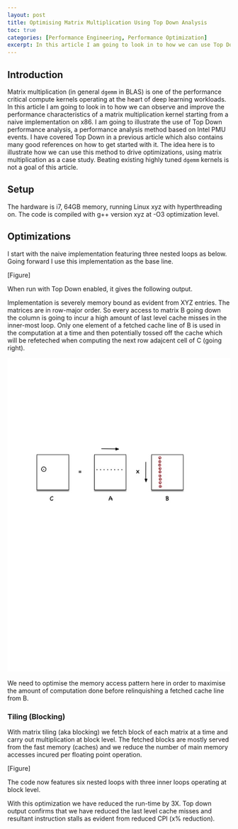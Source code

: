 ```yaml
---
layout: post
title: Optimising Matrix Multiplication Using Top Down Analysis
toc: true 
categories: [Performance Engineering, Performance Optimization]
excerpt: In this article I am going to look in to how we can use Top Down microarchitectural analysis method to drive some typical optimizations for matrix multiplication. 
---
```


## Introduction

Matrix multiplication (in general `dgemm` in BLAS) is one of the performance critical compute 
kernels operating at the heart of deep learning workloads. In this article I am going to 
look in to how we can observe and improve the performance characteristics of a matrix 
multiplication kernel starting from a naive implementation on x86. I am going to illustrate the 
use of Top Down performance analysis, a performance analysis method based on Intel PMU events. 
I have covered Top Down in a previous article which also contains many good references on how
to get started with it. The idea here is to illustrate how we can use this method to drive 
optimizations, using matrix multiplication as a case study. Beating existing highly tuned 
`dgemm` kernels is not a goal of this article. 

## Setup

The hardware is i7, 64GB memory, running Linux xyz with hyperthreading on. 
The code is compiled with g++ version xyz at -O3 optimization level.

## Optimizations

I start with the naive implementation featuring three nested loops as below. Going forward I
use this implementation as the base line.

[Figure]

When run with Top Down enabled, it gives the following output. 

Implementation is severely memory bound as evident from XYZ entries. The matrices are in row-major
order. So every access to matrix B going down the column is going to incur a high amount of last level 
cache misses in the inner-most loop. Only one element of a fetched cache line of B is used in the 
computation at a time and then potentially tossed off the cache which will be refeteched when computing
the next row adajcent cell of C (going right). 

![Naive Implementation](naive.jpg)

We need to optimise the memory access pattern here in order to maximise the amount of computation done
before relinquishing a fetched cache line from B.

### Tiling (Blocking)

With matrix tiling (aka blocking) we fetch block of each matrix at a time and carry out multiplication
at block level. The fetched blocks are mostly served from the fast memory (caches) and we reduce
the number of main memory accesses incured per floating point operation.

[Figure]

The code now features six nested loops with three inner loops operating at block level.

With this optimization we have reduced the run-time by 3X. Top down output confirms that we
have reduced the last level cache misses and resultant instruction stalls as evident from 
reduced CPI (x% reduction). 

